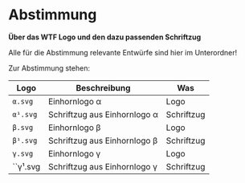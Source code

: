  Abstimmung 
================

**Über das WTF Logo und den dazu passenden Schriftzug**

Alle für die Abstimmung relevante Entwürfe sind hier im Unterordner!

Zur Abstimmung stehen:

| Logo | Beschreibung | Was |
| ---- | ------------ | --- |
| ``α.svg`` | Einhornlogo α | Logo |
| ``α¹.svg`` | Schriftzug aus Einhornlogo α | Schriftzug |
| ``β.svg`` | Einhornlogo β | Logo |
| ``β¹.svg`` | Schriftzug aus Einhornlogo β | Schriftzug |
| ``γ.svg`` | Einhornlogo γ | Logo |
| ``γ¹.svg | Schriftzug aus Einhornlogo γ | Schriftzug |
